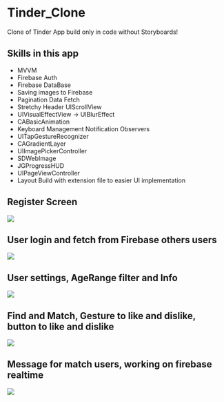 # Tinder_Clone
Clone of Tinder App build only in code without Storyboards!

## Skills in this app 
* MVVM
* Firebase Auth
* Firebase DataBase
* Saving images to Firebase
* Pagination Data Fetch
* Stretchy Header UIScrollView
* UIVisualEffectView -> UIBlurEffect
* CABasicAnimation
* Keyboard Management Notification Observers
* UITapGestureRecognizer
* CAGradientLayer
* UIImagePickerController
* SDWebImage
* JGProgressHUD
* UIPageViewController
* Layout Build with extension file to easier UI implementation

## Register Screen
![](https://media.giphy.com/media/dC473DV1RC6iKuAF2V/giphy.gif)
## User login and fetch from Firebase others users
![](https://media.giphy.com/media/Y0hRVLB1HxBsjqovXN/giphy.gif)
## User settings, AgeRange filter and Info
![](https://media.giphy.com/media/YrYVqotnHHXTTSTQPw/giphy.gif)
## Find and Match, Gesture to like and dislike, button to like and dislike
![](https://media.giphy.com/media/mF4YzaZfZuREMkK5Ha/giphy.gif)
## Message for match users, working on firebase realtime
![](https://media.giphy.com/media/kZu89kQQtItV4vaXn1/giphy.gif)

